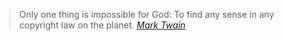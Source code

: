 <blockquote>Only one thing is impossible for God: To find any sense in any copyright law on the planet.
<cite><a href="http://www.brainyquote.com/quotes/quotes/m/marktwain163473.html">Mark Twain</a></cite></blockquote>